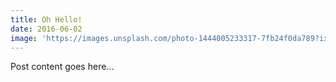 ```yaml
---
title: Oh Hello!
date: 2016-06-02
image: 'https://images.unsplash.com/photo-1444005233317-7fb24f0da789?ixlib=rb-0.3.5&q=20&fm=jpg&crop=entropy&s=7e9b007537c4b062935511678458ef21&w=1024'
---
```


Post content goes here...
